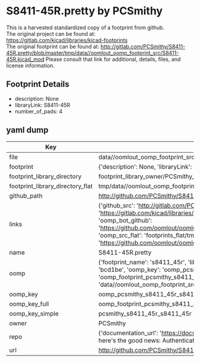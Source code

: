 # S8411-45R.pretty by PCSmithy  
This is a harvested standardized copy of a footprint from github.  
The original project can be found at:  
https://gitlab.com/kicad/libraries/kicad-footprints  
The original footprint can be found at:
http://gitlab.com/PCSmithy/S8411-45R.pretty/blob/master/tmp/data//oomlout_oomp_footprint_src/S8411-45R.kicad_mod
Please consult that link for additional, details, files, and license information.  
## Footprint Details
* description: None  
* libraryLink: S8411-45R  
* number_of_pads: 4  
## yaml dump  
| Key | Value |  
| --- | --- |  
| file | data//oomlout_oomp_footprint_src/S8411-45R.pretty/S8411-45R.kicad_mod |  
| footprint | {'description': None, 'libraryLink': 'S8411-45R', 'number_of_pads': 4} |  
| footprint_library_directory | footprint_library_owner/PCSmithy_S8411-45R.pretty |  
| footprint_library_directory_flat | tmp/data//oomlout_oomp_footprint_src/footprints_flat/pcsmithy_s8411_45r_s8411_45r/working |  
| github_path | http://github.com/PCSmithy/S8411-45R.pretty/blob/master/tmp/data//oomlout_oomp_footprint_src/S8411-45R.kicad_mod |  
| links | {'github_src': 'http://gitlab.com/PCSmithy/S8411-45R.pretty/blob/master/tmp/data//oomlout_oomp_footprint_src/S8411-45R.kicad_mod', 'github_src_repo': 'https://gitlab.com/kicad/libraries/kicad-footprints', 'oomp_bot': 'tmp/data//oomlout_oomp_footprint_src/footprints/pcsmithy_s8411_45r_s8411_45r/working', 'oomp_bot_github': 'https://github.com/oomlout/oomlout_oomp_footprint_bot/tree/main/tmp/data//oomlout_oomp_footprint_src/footprints/pcsmithy_s8411_45r_s8411_45r/working', 'oomp_src_flat': 'footprints_flat/tmp/data//oomlout_oomp_footprint_src/footprints_flat/pcsmithy_s8411_45r_s8411_45r/working', 'oomp_src_flat_github': 'https://github.com/oomlout/oomlout_oomp_footprint_src/tree/main/tmp/data//oomlout_oomp_footprint_src/footprints_flat/pcsmithy_s8411_45r_s8411_45r/working'} |  
| name | S8411-45R.pretty |  
| oomp | {'footprint_name': 's8411_45r', 'library_name': 's8411_45r', 'md5': 'bcd1be5bb07dfa08f6c50ebb092efd21', 'md5_10': 'bcd1be5bb0', 'md5_5': 'bcd1b', 'md5_6': 'bcd1be', 'oomp_key': 'oomp_pcsmithy_s8411_45r_s8411_45r', 'oomp_key_extra': 'oomp_footprint_pcsmithy_s8411_45r_s8411_45r', 'oomp_key_full': 'oomp_footprint_pcsmithy_s8411_45r_s8411_45r_bcd1be', 'oomp_key_simple': 'pcsmithy_s8411_45r_s8411_45r', 'original_filename': 'data//oomlout_oomp_footprint_src/S8411-45R.pretty/S8411-45R.kicad_mod', 'owner_name': 'pcsmithy'} |  
| oomp_key | oomp_pcsmithy_s8411_45r_s8411_45r |  
| oomp_key_full | oomp_footprint_pcsmithy_s8411_45r_s8411_45r |  
| oomp_key_simple | pcsmithy_s8411_45r_s8411_45r |  
| owner | PCSmithy |  
| repo | {'documentation_url': 'https://docs.github.com/rest/overview/resources-in-the-rest-api#rate-limiting', 'message': "API rate limit exceeded for 84.66.142.224. (But here's the good news: Authenticated requests get a higher rate limit. Check out the documentation for more details.)"} |  
| url | http://github.com/PCSmithy/S8411-45R.pretty |  

